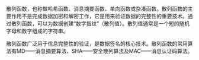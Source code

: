 散列函数，也称做哈希函数、消息摘要函数、单向函数或杂凑函数。散列函数的主要作用不是完成数据加密和解密工作，它是用来验证数据的完整性的重要技术。通过散列函数，可以为数据创建“数字指纹”（散列值）。散列值通常是一个短的随机字母和数字组成的字符串。

散列函数广泛用于信息完整性的验证，是数据签名的核心技术。散列函数的常用算法有MD——消息摘要算法、SHA——安全散列算法及MAC——消息认证码算法。

